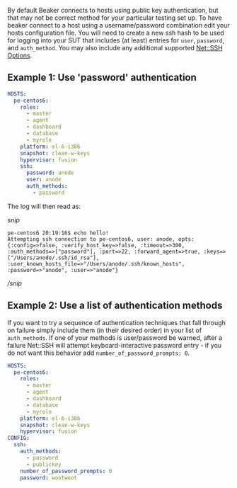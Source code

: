 By default Beaker connects to hosts using public key authentication, but that may not be correct method for your particular testing set up.  To have beaker connect to a host using a username/password combination edit your hosts configuration file.  You will need to create a new ssh hash to be used for logging into your SUT that includes (at least) entries for `user`, `password`, and `auth_method`.  You may also include any additional supported [Net::SSH Options](http://net-ssh.github.io/ssh/v1/chapter-2.html#s3).

## Example 1: Use 'password' authentication

```yaml
HOSTS:
  pe-centos6:
    roles:
      - master
      - agent
      - dashboard
      - database
      - myrole
    platform: el-6-i386
    snapshot: clean-w-keys
    hypervisor: fusion
    ssh:
      password: anode
      user: anode
      auth_methods:
        - password
```

The log will then read as:

_snip_
```
pe-centos6 20:19:16$ echo hello!
Attempting ssh connection to pe-centos6, user: anode, opts: {:config=>false, :verify_host_key=>false, :timeout=>300, :auth_methods=>["password"], :port=>22, :forward_agent=>true, :keys=>["/Users/anode/.ssh/id_rsa"], :user_known_hosts_file=>"/Users/anode/.ssh/known_hosts", :password=>"anode", :user=>"anode"}
```
_/snip_

## Example 2: Use a list of authentication methods

If you want to try a sequence of authentication techniques that fall through on failure simply include them (in their desired order) in your list of `auth_methods`.  If one of your methods is user/password be warned, after a failure Net::SSH will attempt keyboard-interactive password entry - if you do not want this behavior add `number_of_password_prompts: 0`.

```yaml
HOSTS:
  pe-centos6:
    roles:
      - master
      - agent
      - dashboard
      - database
      - myrole
    platform: el-6-i386
    snapshot: clean-w-keys
    hypervisor: fusion
CONFIG:
  ssh:
    auth_methods:
      - password
      - publickey
    number_of_password_prompts: 0
    password: wootwoot
```
